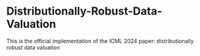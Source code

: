 # Distributionally-Robust-Data-Valuation
This is the official implementation of the ICML 2024 paper: distributionally robust data valuation

